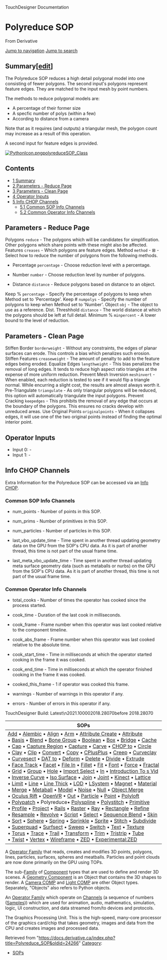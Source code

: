 

TouchDesigner Documentation





























# Polyreduce SOP

From Derivative



[Jump to navigation](#mw-head)
[Jump to search](#searchInput)
## Summary[[edit](https://docs.derivative.ca/index.php?title=Template:Summary&action=edit&section=T-1 "Edit section: Summary")]

The Polyreduce SOP reduces a high detail polygonal model into one consisting of fewer polygons. The second input's polygons represent feature edges. They are matched to the input mesh by point numbers.

The methods to reduce polygonal models are:

* A percentage of their former size
* A specfic number of polys (within a few)
* According to distance from a camera

Note that as it requires (and outputs) a triangular mesh, the polygon count may increase as a result of this operation.

A second input for feature edges is provided.

[![PythonIcon.png](images/c/c2/PythonIcon.png)](File_PythonIcon.html)[polyreduceSOP\_Class](https://docs.derivative.ca/PolyreduceSOP_Class "PolyreduceSOP Class")

## Contents

* [1 Summary](#Summary)
* [2 Parameters - Reduce Page](#Parameters_-_Reduce_Page)
* [3 Parameters - Clean Page](#Parameters_-_Clean_Page)
* [4 Operator Inputs](#Operator_Inputs)
* [5 Info CHOP Channels](#Info_CHOP_Channels)
  + [5.1 Common SOP Info Channels](#Common_SOP_Info_Channels)
  + [5.2 Common Operator Info Channels](#Common_Operator_Info_Channels)

  


## Parameters - Reduce Page

Polygons `reduce` - The polygons which will be candidates for simplification. Other polygons which share points with these might also be affected.
Features `creases` - Which polygons are feature edges.
Method `method` - ⊞ - Select how to reduce the number of polygons from the following methods.

* Percentage `percentage` - Choose reduction level with a percentage.

* Number `number` - Choose reduction level by number of polygons.

* Distance `distance` - Reduce polygons based on distance to an object.

Keep % `percentage` - Specify the percentage of polygons to keep when Method set to 'Percentage'.
Keep # `numpolys` - Specify the number of polygons to keep when Method set to 'Number'.
Object `obj` - The object to use as a reference.
Dist. Threshhold `distance` - The world distance at which the polygons should be left at full detail.
Minimum % `minpercent` - A lower bound to the level of reduction.

  


## Parameters - Clean Page

Stiffen Border `borderweight` - Without any constraints, the edges of planar surfaces can erode. This controls a bias which penalizes such erosion.
Stiffen Features `creaseweight` - The amount of penalty to add to the feature edges being eroded.
Equalize Edges `lengthweight` - This bias penalizes the removal of long edges. It tends to reduce high aspect ratio triangles at the expense of more uniform reduction.
Prevent Mesh Inversion `meshinvert` - When enabled, each reduction is tested to see if it would flip a triangle normal. While encurring a slight cost, the results are almost always worth it.
Pre-Triangulate `triangulate` - As only triangular polygons will be reduced, this option will automatically triangulate the input polygons.
Prevent Cracking `keepedges` - This prohibits the removal of any edge that occurs at the boundary of the polygons. This ensures no cracks develop with unreduced areas.
Use Original Points `originalpoints` - When it collapses edges, it will use one of the two original points instead of finding the optimal interior point.

  


## Operator Inputs

* Input 0:  -
* Input 1:  -

  


## Info CHOP Channels

Extra Information for the Polyreduce SOP can be accessed via an [Info CHOP](Info_CHOP.html "Info CHOP").


### Common SOP Info Channels

* num\_points - Number of points in this SOP.

* num\_prims - Number of primitives in this SOP.

* num\_particles - Number of particles in this SOP.

* last\_vbo\_update\_time - Time spent in another thread updating geometry data on the GPU from the SOP's CPU data. As it is part of another thread, this time is not part of the usual frame time.

* last\_meta\_vbo\_update\_time - Time spent in another thread updating meta surface geometry data (such as metaballs or nurbs) on the GPU from the SOP's CPU data. As it is part of another thread, this time is not part of the usual frame time.

### Common Operator Info Channels

* total\_cooks - Number of times the operator has cooked since the process started.

* cook\_time - Duration of the last cook in milliseconds.

* cook\_frame - Frame number when this operator was last cooked relative to the component timeline.

* cook\_abs\_frame - Frame number when this operator was last cooked relative to the absolute time.

* cook\_start\_time - Time in milliseconds at which the operator started cooking in the frame it was cooked.

* cook\_end\_time - Time in milliseconds at which the operator finished cooking in the frame it was cooked.

* cooked\_this\_frame - 1 if operator was cooked this frame.

* warnings - Number of warnings in this operator if any.

* errors - Number of errors in this operator if any.

  

TouchDesigner Build: Latest\n2021.100002018.28070before 2018.28070

| SOPs |
| --- |
| [Add](Add_SOP.html "Add SOP") • [Alembic](Alembic_SOP.html "Alembic SOP") • [Align](Align_SOP.html "Align SOP") • [Arm](Arm_SOP.html "Arm SOP") • [Attribute Create](Attribute_Create_SOP.html "Attribute Create SOP") • [Attribute](Attribute_SOP.html "Attribute SOP") • [Basis](Basis_SOP.html "Basis SOP") • [Blend](Blend_SOP.html "Blend SOP") • [Bone Group](Bone_Group_SOP.html "Bone Group SOP") • [Boolean](Boolean_SOP.html "Boolean SOP") • [Box](Box_SOP.html "Box SOP") • [Bridge](Bridge_SOP.html "Bridge SOP") • [Cache](Cache_SOP.html "Cache SOP") • [Cap](Cap_SOP.html "Cap SOP") • [Capture Region](Capture_Region_SOP.html "Capture Region SOP") • [Capture](Capture_SOP.html "Capture SOP") • [Carve](Carve_SOP.html "Carve SOP") • [CHOP to](CHOP_to_SOP.html "CHOP to SOP") • [Circle](Circle_SOP.html "Circle SOP") • [Clay](Clay_SOP.html "Clay SOP") • [Clip](Clip_SOP.html "Clip SOP") • [Convert](Convert_SOP.html "Convert SOP") • [Copy](Copy_SOP.html "Copy SOP") • [CPlusPlus](CPlusPlus_SOP.html "CPlusPlus SOP") • [Creep](Creep_SOP.html "Creep SOP") • [Curveclay](Curveclay_SOP.html "Curveclay SOP") • [Curvesect](Curvesect_SOP.html "Curvesect SOP") • [DAT to](DAT_to_SOP.html "DAT to SOP") • [Deform](Deform_SOP.html "Deform SOP") • [Delete](Delete_SOP.html "Delete SOP") • [Divide](Divide_SOP.html "Divide SOP") • [Extrude](Extrude_SOP.html "Extrude SOP") • [Face Track](Face_Track_SOP.html "Face Track SOP") • [Facet](Facet_SOP.html "Facet SOP") • [File In](File_In_SOP.html "File In SOP") • [Fillet](Fillet_SOP.html "Fillet SOP") • [Fit](Fit_SOP.html "Fit SOP") • [Font](Font_SOP.html "Font SOP") • [Force](Force_SOP.html "Force SOP") • [Fractal](Fractal_SOP.html "Fractal SOP") • [Grid](Grid_SOP.html "Grid SOP") • [Group](Group_SOP.html "Group SOP") • [Hole](Hole_SOP.html "Hole SOP") • [Import Select](Import_Select_SOP.html "Import Select SOP") • [In](In_SOP.html "In SOP") • [Introduction To s Vid](Introduction_To_SOPs_Vid.html "Introduction To SOPs Vid") • [Inverse Curve](Inverse_Curve_SOP.html "Inverse Curve SOP") • [Iso Surface](Iso_Surface_SOP.html "Iso Surface SOP") • [Join](Join_SOP.html "Join SOP") • [Joint](Joint_SOP.html "Joint SOP") • [Kinect](Kinect_SOP.html "Kinect SOP") • [Lattice](Lattice_SOP.html "Lattice SOP") • [Limit](Limit_SOP.html "Limit SOP") • [Line](Line_SOP.html "Line SOP") • [Line Thick](Line_Thick_SOP.html "Line Thick SOP") • [LOD](LOD_SOP.html "LOD SOP") • [LSystem](LSystem_SOP.html "LSystem SOP") • [Magnet](Magnet_SOP.html "Magnet SOP") • [Material](Material_SOP.html "Material SOP") • [Merge](Merge_SOP.html "Merge SOP") • [Metaball](Metaball_SOP.html "Metaball SOP") • [Model](Model_SOP.html "Model SOP") • [Noise](Noise_SOP.html "Noise SOP") • [Null](Null_SOP.html "Null SOP") • [Object Merge](Object_Merge_SOP.html "Object Merge SOP") • [Oculus Rift](Oculus_Rift_SOP.html "Oculus Rift SOP") • [OpenVR](OpenVR_SOP.html "OpenVR SOP") • [Out](Out_SOP.html "Out SOP") • [Particle](Particle_SOP.html "Particle SOP") • [Point](Point_SOP.html "Point SOP") • [Polyloft](Polyloft_SOP.html "Polyloft SOP") • [Polypatch](Polypatch_SOP.html "Polypatch SOP") • Polyreduce• [Polyspline](Polyspline_SOP.html "Polyspline SOP") • [Polystitch](Polystitch_SOP.html "Polystitch SOP") • [Primitive](Primitive_SOP.html "Primitive SOP") • [Profile](Profile_SOP.html "Profile SOP") • [Project](Project_SOP.html "Project SOP") • [Rails](Rails_SOP.html "Rails SOP") • [Raster](Raster_SOP.html "Raster SOP") • [Ray](Ray_SOP.html "Ray SOP") • [Rectangle](Rectangle_SOP.html "Rectangle SOP") • [Refine](Refine_SOP.html "Refine SOP") • [Resample](Resample_SOP.html "Resample SOP") • [Revolve](Revolve_SOP.html "Revolve SOP") • [Script](Script_SOP.html "Script SOP") • [Select](Select_SOP.html "Select SOP") • [Sequence Blend](Sequence_Blend_SOP.html "Sequence Blend SOP") • [Skin](Skin_SOP.html "Skin SOP") • [Sort](Sort_SOP.html "Sort SOP") • [Sphere](Sphere_SOP.html "Sphere SOP") • [Spring](Spring_SOP.html "Spring SOP") • [Sprinkle](Sprinkle_SOP.html "Sprinkle SOP") • [Sprite](Sprite_SOP.html "Sprite SOP") • [Stitch](Stitch_SOP.html "Stitch SOP") • [Subdivide](Subdivide_SOP.html "Subdivide SOP") • [Superquad](Superquad_SOP.html "Superquad SOP") • [Surfsect](Surfsect_SOP.html "Surfsect SOP") • [Sweep](Sweep_SOP.html "Sweep SOP") • [Switch](Switch_SOP.html "Switch SOP") • [Text](Text_SOP.html "Text SOP") • [Texture](Texture_SOP.html "Texture SOP") • [Torus](Torus_SOP.html "Torus SOP") • [Trace](Trace_SOP.html "Trace SOP") • [Trail](Trail_SOP.html "Trail SOP") • [Transform](Transform_SOP.html "Transform SOP") • [Trim](Trim_SOP.html "Trim SOP") • [Tristrip](Tristrip_SOP.html "Tristrip SOP") • [Tube](Tube_SOP.html "Tube SOP") • [Twist](Twist_SOP.html "Twist SOP") • [Vertex](Vertex_SOP.html "Vertex SOP") • [Wireframe](Wireframe_SOP.html "Wireframe SOP") • [ZED](ZED_SOP.html "ZED SOP") • [Experimental:ZED](Experimental_ZED_SOP.html "Experimental:ZED SOP") |

A [Operator Family](Operator_Family.html "Operator Family") that reads, creates and modifies 3D points, polygons, lines, particles, surfaces, spheres and meatballs. Particles and point clouds are now done primarily on the GPU using TOPs.


The sub-[Family](Operator_Family.html "Operator Family") of [Component](Component.html "Component") types that are used to define and render 3D scenes. A [Geometry Component](Geometry_COMP.html "Geometry COMP") is an Object that contains the 3D shapes to render. A [Camera COMP](Camera_COMP.html "Camera COMP") and [Light COMP](Light_COMP.html "Light COMP") are other Object types. Separately, "Objects" also refers to Python objects.


An [Operator Family](Operator_Family.html "Operator Family") which operate on [Channels](Channel.html "Channel") (a sequence of numbers ([Samples](Sample.html "Sample"))) which are used for animation, audio, mathematics, simulation, logic, UI construction, and data streamed from/to devices and protocols.


The Graphics Processing Unit. This is the high-speed, many-core processor of the graphics card/chip that takes geometry, images and data from the CPU and creates images and processed data.







Retrieved from "<https://docs.derivative.ca/index.php?title=Polyreduce_SOP&oldid=24266>"
[Category](Special_Categories.html "Special:Categories"):

* [SOPs](https://docs.derivative.ca/index.php?title=Category:SOPs&action=edit&redlink=1 "Category:SOPs (page does not exist)")